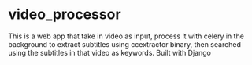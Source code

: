 # video_processor
This is a web app that take in video as input, process it with celery in the background to extract subtitles using ccextractor binary, then searched using the subtitles in that video as keywords.  Built with Django
